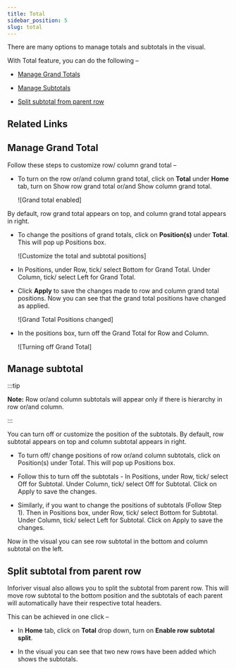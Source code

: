 ```yaml
---
title: Total
sidebar_position: 5
slug: total
---
```




There are many options to manage totals and subtotals in the visual.

With Total feature, you can do the following –

- [Manage Grand Totals](/Total)

- [Manage Subtotals](/Total)

- [Split subtotal from parent row](/Total)

## Related Links
 


## **Manage Grand Total**


Follow these steps to customize row/ column grand total –

- To turn on the row or/and column grand total, click on **Total** under **Home** tab, turn on Show row grand total or/and Show column grand total.

	 

	![Grand total enabled] 

 

By default, row grand total appears on top, and column grand total appears in right.

- To change the positions of grand totals, click on **Position(s)** under **Total**. This will pop up Positions box.
 

	![Customize the total and subtotal positions] 

- In Positions, under Row, tick/ select Bottom for Grand Total. Under Column, tick/ select Left for Grand Total.
 
- Click **Apply** to save the changes made to row and column grand total positions. Now you can see that the grand total positions have changed as applied.

	![Grand Total Positions changed] 
- In the positions box, turn off the Grand Total for Row and Column.

	![Turning off Grand Total] 

## **Manage subtotal**


:::tip

**Note:** Row or/and column subtotals will appear only if there is hierarchy in row or/and column. 

:::



You can turn off or customize the position of the subtotals. By default, row subtotal appears on top and column subtotal appears in right.

- To turn off/ change positions of row or/and column subtotals, click on Position(s) under Total. This will pop up Positions box.
 

- Follow this to turn off the subtotals - In Positions, under Row, tick/ select Off for Subtotal. Under Column, tick/ select Off for Subtotal. Click on Apply to save the changes.

	 

- Similarly, if you want to change the positions of subtotals (Follow Step 1). Then in Positions box, under Row, tick/ select Bottom for Subtotal. Under Column, tick/ select Left for Subtotal. Click on Apply to save the changes.

	 
Now in the visual you can see row subtotal in the bottom and column subtotal on the left.

 

## **Split subtotal from parent row**


Inforiver visual also allows you to split the subtotal from parent row. This will move row subtotal to the bottom position and the subtotals of each parent will automatically have their respective total headers.


This can be achieved in one click –

- In **Home** tab, click on **Total** drop down, turn on **Enable row subtotal split**.
 

- In the visual you can see that two new rows have been added which shows the subtotals.
 
